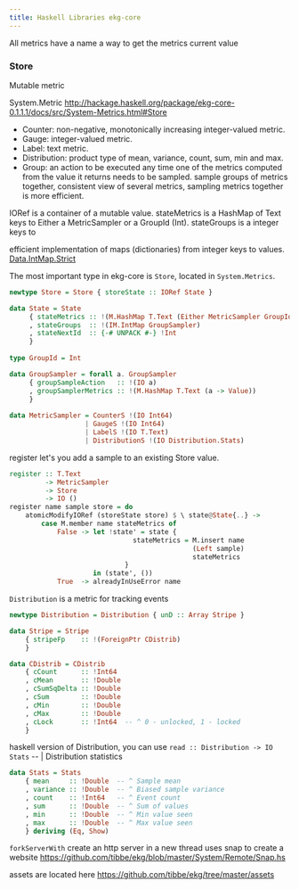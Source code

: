 ```yaml
---
title: Haskell Libraries ekg-core
---
```


All metrics have a name
a way to get the metrics current value

### Store

Mutable metric

System.Metric http://hackage.haskell.org/package/ekg-core-0.1.1.1/docs/src/System-Metrics.html#Store

- Counter: non-negative, monotonically increasing integer-valued metric.
- Gauge: integer-valued metric.
- Label: text metric.
- Distribution: product type of mean, variance, count, sum, min and max.
- Group: an action to be executed any time one of the metrics computed from the value it returns needs to be sampled.
 sample groups of metrics together, consistent view of several metrics, sampling metrics together is more efficient.

IORef is a container of a mutable value. 
stateMetrics is a HashMap of Text keys to Either a MetricSampler or a GroupId (Int).
stateGroups is a integer keys to 

efficient implementation of maps (dictionaries) from integer keys to values.
[Data.IntMap.Strict](https://hackage.haskell.org/package/containers-0.5.10.2/docs/Data-IntMap-Strict.html)

The most important type in ekg-core is `Store`, located in `System.Metrics`.
```haskell
newtype Store = Store { storeState :: IORef State }

data State = State
     { stateMetrics :: !(M.HashMap T.Text (Either MetricSampler GroupId))
     , stateGroups  :: !(IM.IntMap GroupSampler)
     , stateNextId  :: {-# UNPACK #-} !Int
     }
     
type GroupId = Int

data GroupSampler = forall a. GroupSampler
     { groupSampleAction   :: !(IO a)
     , groupSamplerMetrics :: !(M.HashMap T.Text (a -> Value))
     }
     
data MetricSampler = CounterS !(IO Int64)
                   | GaugeS !(IO Int64)
                   | LabelS !(IO T.Text)
                   | DistributionS !(IO Distribution.Stats)
```


register let's you add a sample to an existing Store value.
```haskell
register :: T.Text
         -> MetricSampler
         -> Store
         -> IO ()
register name sample store = do
    atomicModifyIORef (storeState store) $ \ state@State{..} ->
        case M.member name stateMetrics of
            False -> let !state' = state {
                               stateMetrics = M.insert name
                                              (Left sample)
                                              stateMetrics
                             }
                     in (state', ())
            True  -> alreadyInUseError name
```

`Distribution` is a metric for tracking events
```haskell
newtype Distribution = Distribution { unD :: Array Stripe }

data Stripe = Stripe
    { stripeFp    :: !(ForeignPtr CDistrib)
    }

data CDistrib = CDistrib
    { cCount      :: !Int64
    , cMean       :: !Double
    , cSumSqDelta :: !Double
    , cSum        :: !Double
    , cMin        :: !Double
    , cMax        :: !Double
    , cLock       :: !Int64  -- ^ 0 - unlocked, 1 - locked
    }
```

haskell version of Distribution, you can use `read :: Distribution -> IO Stats`
-- | Distribution statistics
```haskell
data Stats = Stats
    { mean     :: !Double  -- ^ Sample mean
    , variance :: !Double  -- ^ Biased sample variance
    , count    :: !Int64   -- ^ Event count
    , sum      :: !Double  -- ^ Sum of values
    , min      :: !Double  -- ^ Min value seen
    , max      :: !Double  -- ^ Max value seen
    } deriving (Eq, Show)
```








`forkServerWith` create an http server in a new thread
uses snap to create a website 
https://github.com/tibbe/ekg/blob/master/System/Remote/Snap.hs

assets are located here
https://github.com/tibbe/ekg/tree/master/assets






